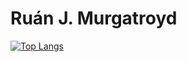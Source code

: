 # Ruán J. Murgatroyd

[![Top Langs](https://github-readme-stats.vercel.app/api/top-langs/?username=rjmurg&exclude_repo=CMPU1025-Work,Algorithms-Assignment)](https://github.com/anuraghazra/github-readme-stats)
